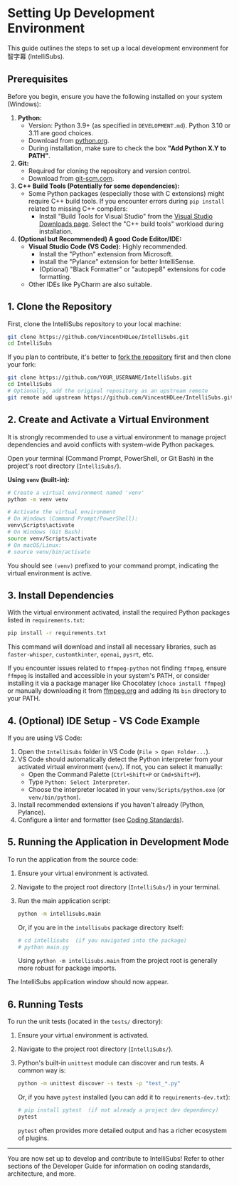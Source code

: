 # Setting Up Development Environment

This guide outlines the steps to set up a local development environment for 智字幕 (IntelliSubs).

## Prerequisites

Before you begin, ensure you have the following installed on your system (Windows):

1.  **Python:**
    *   Version: Python 3.9+ (as specified in `DEVELOPMENT.md`). Python 3.10 or 3.11 are good choices.
    *   Download from [python.org](https://www.python.org/downloads/windows/).
    *   During installation, make sure to check the box **"Add Python X.Y to PATH"**.
2.  **Git:**
    *   Required for cloning the repository and version control.
    *   Download from [git-scm.com](https://git-scm.com/download/win).
3.  **C++ Build Tools (Potentially for some dependencies):**
    *   Some Python packages (especially those with C extensions) might require C++ build tools. If you encounter errors during `pip install` related to missing C++ compilers:
        *   Install "Build Tools for Visual Studio" from the [Visual Studio Downloads page](https://visualstudio.microsoft.com/downloads/#build-tools-for-visual-studio). Select the "C++ build tools" workload during installation.
4.  **(Optional but Recommended) A good Code Editor/IDE:**
    *   **Visual Studio Code (VS Code):** Highly recommended.
        *   Install the "Python" extension from Microsoft.
        *   Install the "Pylance" extension for better IntelliSense.
        *   (Optional) "Black Formatter" or "autopep8" extensions for code formatting.
    *   Other IDEs like PyCharm are also suitable.

## 1. Clone the Repository

First, clone the IntelliSubs repository to your local machine:

```bash
git clone https://github.com/VincentHDLee/IntelliSubs.git
cd IntelliSubs
```

If you plan to contribute, it's better to [fork the repository](https://docs.github.com/en/get-started/quickstart/fork-a-repo) first and then clone your fork:

```bash
git clone https://github.com/YOUR_USERNAME/IntelliSubs.git
cd IntelliSubs
# Optionally, add the original repository as an upstream remote
git remote add upstream https://github.com/VincentHDLee/IntelliSubs.git
```

## 2. Create and Activate a Virtual Environment

It is strongly recommended to use a virtual environment to manage project dependencies and avoid conflicts with system-wide Python packages.

Open your terminal (Command Prompt, PowerShell, or Git Bash) in the project's root directory (`IntelliSubs/`).

**Using `venv` (built-in):**

```bash
# Create a virtual environment named 'venv'
python -m venv venv

# Activate the virtual environment
# On Windows (Command Prompt/PowerShell):
venv\Scripts\activate
# On Windows (Git Bash):
source venv/Scripts/activate
# On macOS/Linux:
# source venv/bin/activate
```

You should see `(venv)` prefixed to your command prompt, indicating the virtual environment is active.

## 3. Install Dependencies

With the virtual environment activated, install the required Python packages listed in `requirements.txt`:

```bash
pip install -r requirements.txt
```

This command will download and install all necessary libraries, such as `faster-whisper`, `customtkinter`, `openai`, `pysrt`, etc.

If you encounter issues related to `ffmpeg-python` not finding `ffmpeg`, ensure `ffmpeg` is installed and accessible in your system's PATH, or consider installing it via a package manager like Chocolatey (`choco install ffmpeg`) or manually downloading it from [ffmpeg.org](https://ffmpeg.org/download.html) and adding its `bin` directory to your PATH.

## 4. (Optional) IDE Setup - VS Code Example

If you are using VS Code:

1.  Open the `IntelliSubs` folder in VS Code (`File > Open Folder...`).
2.  VS Code should automatically detect the Python interpreter from your activated virtual environment (`venv`). If not, you can select it manually:
    *   Open the Command Palette (`Ctrl+Shift+P` or `Cmd+Shift+P`).
    *   Type `Python: Select Interpreter`.
    *   Choose the interpreter located in your `venv/Scripts/python.exe` (or `venv/bin/python`).
3.  Install recommended extensions if you haven't already (Python, Pylance).
4.  Configure a linter and formatter (see [Coding Standards](./coding_standards.md)).

## 5. Running the Application in Development Mode

To run the application from the source code:

1.  Ensure your virtual environment is activated.
2.  Navigate to the project root directory (`IntelliSubs/`) in your terminal.
3.  Run the main application script:

    ```bash
    python -m intellisubs.main
    ```
    Or, if you are in the `intellisubs` package directory itself:
    ```bash
    # cd intellisubs  (if you navigated into the package)
    # python main.py
    ```
    Using `python -m intellisubs.main` from the project root is generally more robust for package imports.

The IntelliSubs application window should now appear.

## 6. Running Tests

To run the unit tests (located in the `tests/` directory):

1.  Ensure your virtual environment is activated.
2.  Navigate to the project root directory (`IntelliSubs/`).
3.  Python's built-in `unittest` module can discover and run tests. A common way is:

    ```bash
    python -m unittest discover -s tests -p "test_*.py"
    ```
    Or, if you have `pytest` installed (you can add it to `requirements-dev.txt`):
    ```bash
    # pip install pytest  (if not already a project dev dependency)
    pytest
    ```
    `pytest` often provides more detailed output and has a richer ecosystem of plugins.

---

You are now set up to develop and contribute to IntelliSubs! Refer to other sections of the Developer Guide for information on coding standards, architecture, and more.